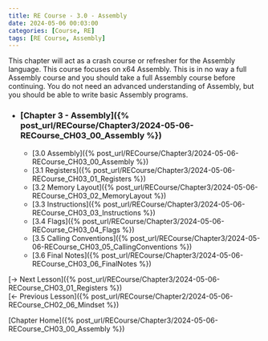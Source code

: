 ```yaml
---
title: RE Course - 3.0 - Assembly
date: 2024-05-06 00:03:00
categories: [Course, RE]
tags: [RE Course, Assembly]
---
```


This chapter will act as a crash course or refresher for the Assembly language. This course focuses on x64 Assembly. This is in no way a full Assembly course and you should take a full Assembly course before continuing. You do not need an advanced understanding of Assembly, but you should be able to write basic Assembly programs.

* ### [Chapter 3 - Assembly]({% post_url/RECourse/Chapter3/2024-05-06-RECourse_CH03_00_Assembly %})
    * [3.0 Assembly]({% post_url/RECourse/Chapter3/2024-05-06-RECourse_CH03_00_Assembly %})
    * [3.1 Registers]({% post_url/RECourse/Chapter3/2024-05-06-RECourse_CH03_01_Registers %})
    * [3.2 Memory Layout]({% post_url/RECourse/Chapter3/2024-05-06-RECourse_CH03_02_MemoryLayout %})
    * [3.3 Instructions]({% post_url/RECourse/Chapter3/2024-05-06-RECourse_CH03_03_Instructions %})
    * [3.4 Flags]({% post_url/RECourse/Chapter3/2024-05-06-RECourse_CH03_04_Flags %})
    * [3.5 Calling Conventions]({% post_url/RECourse/Chapter3/2024-05-06-RECourse_CH03_05_CallingConventions %})
    * [3.6 Final Notes]({% post_url/RECourse/Chapter3/2024-05-06-RECourse_CH03_06_FinalNotes %})

[-> Next Lesson]({% post_url/RECourse/Chapter3/2024-05-06-RECourse_CH03_01_Registers %})  
[<- Previous Lesson]({% post_url/RECourse/Chapter2/2024-05-06-RECourse_CH02_06_Mindset %})  

[Chapter Home]({% post_url/RECourse/Chapter3/2024-05-06-RECourse_CH03_00_Assembly %})  
